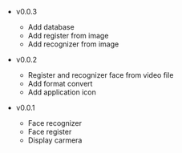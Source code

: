 - v0.0.3
  + Add database
  + Add register from image
  + Add recognizer from image

- v0.0.2
  + Register and recognizer face from video file
  + Add format convert
  + Add application icon
  
- v0.0.1
  + Face recognizer
  + Face register
  + Display carmera
